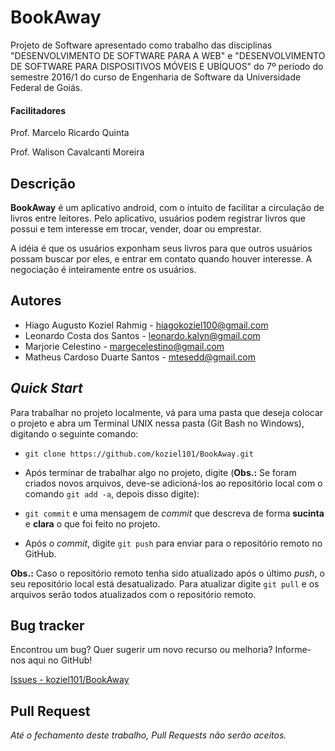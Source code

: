 # BookAway

Projeto de Software apresentado como trabalho das disciplinas "DESENVOLVIMENTO DE SOFTWARE PARA A WEB" e "DESENVOLVIMENTO DE SOFTWARE PARA DISPOSITIVOS MÓVEIS E UBÍQUOS" do 7º período do semestre 2016/1 do curso de Engenharia de Software da Universidade Federal de Goiás.

#### Facilitadores
Prof. Marcelo Ricardo Quinta

Prof. Walison Cavalcanti Moreira

Descrição
---------
**BookAway** é um aplicativo android, com o intuito de facilitar a circulação de livros entre leitores. Pelo aplicativo, usuários podem registrar livros que possui e tem interesse em trocar, vender, doar ou emprestar.

A idéia é que os usuários exponham seus livros para que outros usuários possam buscar por eles, e entrar em contato quando houver interesse. A negociação é inteiramente entre os usuários.

Autores
-------
 * Hiago Augusto Koziel Rahmig - <hiagokoziel100@gmail.com>
 * Leonardo Costa dos Santos - <leonardo.kalyn@gmail.com>
 * Marjorie Celestino - <margecelestino@gmail.com>
 * Matheus Cardoso Duarte Santos - <mtesedd@gmail.com>

*Quick Start*
-------------
Para trabalhar no projeto localmente, vá para uma pasta que deseja colocar o projeto e abra um Terminal UNIX nessa pasta (Git Bash no Windows), digitando o seguinte comando:

* `git clone https://github.com/koziel101/BookAway.git`

* Após terminar de trabalhar algo no projeto, digite (**Obs.:** Se foram criados novos arquivos, deve-se adicioná-los ao repositório local com o comando `git add -a`, depois disso digite):

* `git commit` e uma mensagem de *commit* que descreva de forma **sucinta** e **clara** o que foi feito no projeto.

* Após o *commit*, digite `git push` para enviar para o repositório remoto no GitHub.

**Obs.:** Caso o repositório remoto tenha sido atualizado após o último *push*, o seu repositório local está desatualizado. Para atualizar digite `git pull` e os arquivos serão todos atualizados com o repositório remoto.


Bug tracker
-----------
Encontrou um bug? Quer sugerir um novo recurso ou melhoria? Informe-nos aqui no GitHub!

[Issues - koziel101/BookAway](https://github.com/koziel101/BookAway/issues)

Pull Request
------------
*Até o fechamento deste trabalho, Pull Requests não serão aceitos.*
